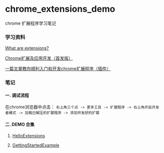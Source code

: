 # chrome_extensions_demo
chrome 扩展程序学习笔记

### 学习资料

[What are extensions?](https://developer.chrome.com/extensions)

[Chrome扩展及应用开发（首发版）](https://www.ituring.com.cn/book/miniarticle/110853)

[一篇文章教你顺利入门和开发chrome扩展程序（插件）](https://juejin.im/post/5c135a275188257284143418#heading-51)

### 笔记

#### 一. 调试流程

在chrome浏览器中点击： 
`右上角三个点 -> 更多工具 -> 扩展程序 -> 右上角开启开发者模式 -> 加载已解压的扩展程序 -> 添加开发好的扩展`

#### 二. DEMO 合集

1. [HelloExtensions](/HelloExtensions/README.md)

2. [GettingStartedExample](/GettingStartedExample/README.md)